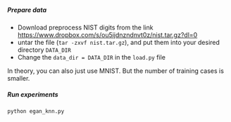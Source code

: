 ##### Prepare data

- Download preprocess NIST digits from the link https://www.dropbox.com/s/ou5ijdnzndnvt0z/nist.tar.gz?dl=0
- untar the file (`tar -zxvf nist.tar.gz`), and put them into your desired directory `DATA_DIR`
- Change the `data_dir = DATA_DIR` in the `load.py` file

In theory, you can also just use MNIST. But the number of training cases is smaller.



##### Run experiments

`python egan_knn.py`





